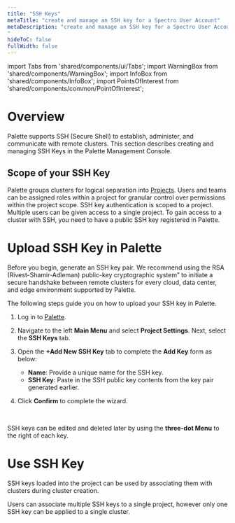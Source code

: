 ```yaml
---
title: "SSH Keys"
metaTitle: "create and manage an SSH key for a Spectro User Account"
metaDescription: "create and manage an SSH key for a Spectro User Account
"
hideToC: false
fullWidth: false
---
```


import Tabs from 'shared/components/ui/Tabs';
import WarningBox from 'shared/components/WarningBox';
import InfoBox from 'shared/components/InfoBox';
import PointsOfInterest from 'shared/components/common/PointOfInterest';

# Overview
Palette supports SSH (Secure Shell) to establish, administer, and communicate with remote clusters. This section describes creating and managing SSH Keys in the Palette Management Console.

## Scope of your SSH Key
Palette groups clusters for logical separation into [Projects](/projects). Users and teams can be assigned roles within a project for granular control over permissions within the project scope. SSH key authentication is scoped to a project. Multiple users can be given access to a single project. To gain access to a cluster with SSH, you need to have a public SSH key registered in Palette.

# Upload SSH Key in Palette

Before you begin, generate an SSH key pair. We recommend using the RSA (Rivest-Shamir-Adleman) public-key cryptographic system” to initiate a secure handshake between remote clusters for every cloud, data center, and edge environment supported by Palette.

The following steps guide you on how to upload your SSH key in Palette.
1. Log in to [Palette](https://console.spectrocloud.com).

2.  Navigate to the left **Main Menu** and select **Project Settings**. Next, select the **SSH Keys** tab.
3. Open the **+Add New SSH Key** tab to complete the **Add Key** form as below:
	* **Name**: Provide a unique name for the SSH key.
	* **SSH Key**: Paste in the SSH public key contents from the key pair generated earlier.
4. Click **Confirm** to complete the wizard.

<br />

<InfoBox>

SSH keys can be edited and deleted later by using the **three-dot Menu** to the right of each key.

</InfoBox>

# Use SSH Key


SSH keys loaded into the project can be used by associating them with clusters during cluster creation. 
	
Users can associate multiple SSH keys to a single project, however only one SSH key can be applied to a single cluster.

